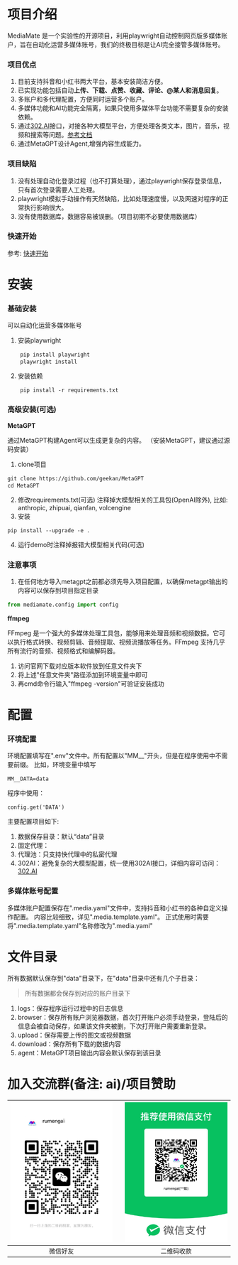 # 项目介绍

MediaMate 是一个实验性的开源项目，利用playwright自动控制网页版多媒体账户，旨在自动化运营多媒体账号，我们的终极目标是让AI完全接管多媒体账号。

### 项目优点
1. 目前支持抖音和小红书两大平台，基本安装简洁方便。
2. 已实现功能包括自动**上传、下载、点赞、收藏、评论、@某人和消息回复**。
3. 多账户和多代理配置，方便同时运营多个账户。
4. 多媒体功能和AI功能完全隔离，如果只使用多媒体平台功能不需要复杂的安装依赖。
5. 通过[302.AI](https://302.ai/)接口，对接各种大模型平台，方便处理各类文本，图片，音乐，视频和搜索等问题。[参考文档](https://doc.302.ai/)
6. 通过MetaGPT设计Agent,增强内容生成能力。

### 项目缺陷
1. 没有处理自动化登录过程（也不打算处理），通过playwright保存登录信息，只有首次登录需要人工处理。
2. playwright模拟手动操作有天然缺陷，比如处理速度慢，以及网速对程序的正常执行影响很大。
3. 没有使用数据库，数据容易被误删。（项目初期不必要使用数据库）

### 快速开始
参考: [快速开始](docs/QuickStart.md)

# 安装

### 基础安装
可以自动化运营多媒体帐号
1. 安装playwright
```shell
    pip install playwright
    playwright install
```
2. 安装依赖
```shell
    pip install -r requirements.txt
```

### 高级安装(可选)

**MetaGPT**

通过MetaGPT构建Agent可以生成更复杂的内容。 （安装MetaGPT，建议通过源码安装）
1. clone项目
```shell
git clone https://github.com/geekan/MetaGPT
cd MetaGPT
```
2. 修改requirements.txt(可选)
注释掉大模型相关的工具包(OpenAI除外), 比如: anthropic, zhipuai, qianfan, volcengine
3. 安装
```shell
pip install --upgrade -e .
```
4. 运行demo时注释掉报错大模型相关代码(可选)

### 注意事项
1. 在任何地方导入metagpt之前都必须先导入项目配置，以确保metagpt输出的内容可以保存到项目指定目录
```python
from mediamate.config import config
```

**ffmpeg**

FFmpeg 是一个强大的多媒体处理工具包，能够用来处理音频和视频数据。它可以执行格式转换、视频剪辑、音频提取、视频流播放等任务。FFmpeg 支持几乎所有流行的音频、视频格式和编解码器。

1. 访问官网下载对应版本软件放到任意文件夹下
2. 将上述"任意文件夹"路径添加到环境变量中即可
3. 再cmd命令行输入"ffmpeg -version"可验证安装成功

# 配置
### 环境配置

环境配置填写在".env"文件中。所有配置以"MM__"开头，但是在程序使用中不需要前缀。
比如，环境变量中填写
```shell
MM__DATA=data
```
程序中使用：
```shell
config.get('DATA')
```
主要配置项目如下:
1. 数据保存目录：默认“data”目录
2. 固定代理：
3. 代理池：只支持快代理中的私密代理
4. 302AI：避免复杂的大模型配置，统一使用302AI接口，详细内容可访问：[302.AI](https://302.ai/)

### 多媒体账号配置
多媒体账户配置保存在".media.yaml"文件中，支持抖音和小红书的各种自定义操作配置。
内容比较细致，详见".media.template.yaml"。
正式使用时需要将".media.template.yaml"名称修改为".media.yaml"

# 文件目录
所有数据默认保存到"data"目录下，在"data"目录中还有几个子目录：

> 所有数据都会保存到对应的账户目录下

1. logs：保存程序运行过程中的日志信息
2. browser：保存所有账户浏览器数据，首次打开账户必须手动登录，登陆后的信息会被自动保存，如果该文件夹被删，下次打开账户需要重新登录。
3. upload：保存需要上传的图文或视频数据
4. download：保存所有下载的数据内容
5. agent：MetaGPT项目输出内容会默认保存到该目录

# 加入交流群(备注: ai)/项目赞助

| ![微信好友](docs/imgs/微信好友.jpg) |                 | ![二维码收款](docs/imgs/二维码收款.jpg) |
|:----------------------:|:----------------------:|:----------------------:|
| 微信好友        |                 | 二维码收款        |
